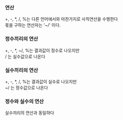 ### 연산
+, -, *, /, %는 다른 언어에서와 마찬가지로 사칙연산을 수행한다  
몫을 구하는 연산자는 '~/' 이다.

### 정수끼리의 연산
+, -, *, ~/, %는 결과값이 정수로 나오지만  
/ 는 실수값으로 나온다

### 실수끼리의 연산
+, -, *, /, %는 결과값이 실수로 나오지만  
~/ 는 정수값으로 나온다

### 정수와 실수의 연산
실수끼리의 연산과 동일하다
